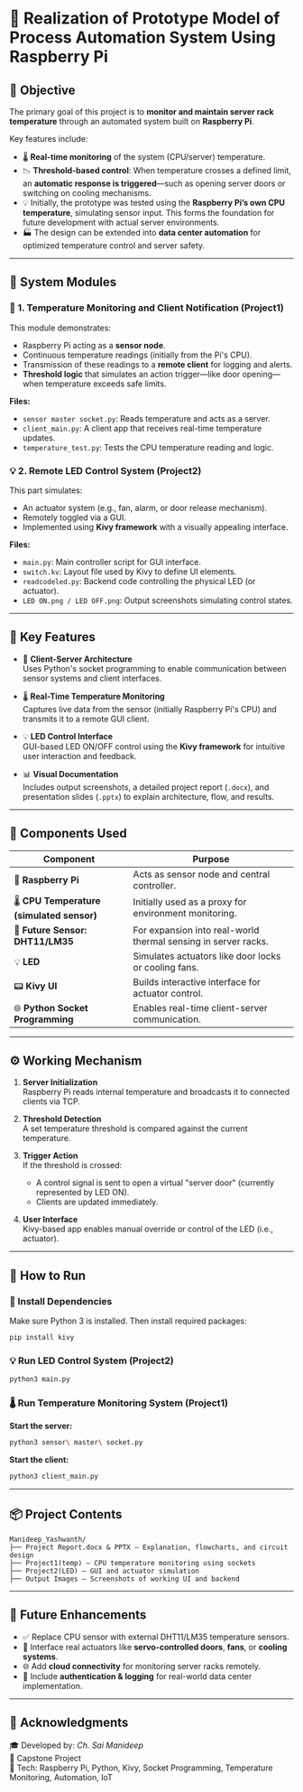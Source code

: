 
# 🔧 Realization of Prototype Model of Process Automation System Using Raspberry Pi

## 🎯 Objective

The primary goal of this project is to **monitor and maintain server rack temperature** through an automated system built on **Raspberry Pi**.

Key features include:
- 🌡️ **Real-time monitoring** of the system (CPU/server) temperature.
- 📉 **Threshold-based control**: When temperature crosses a defined limit, an **automatic response is triggered**—such as opening server doors or switching on cooling mechanisms.
- 💡 Initially, the prototype was tested using the **Raspberry Pi’s own CPU temperature**, simulating sensor input. This forms the foundation for future development with actual server environments.
- 🏭 The design can be extended into **data center automation** for optimized temperature control and server safety.
---
## 🧩 System Modules

### 🧪 1. Temperature Monitoring and Client Notification (Project1)

This module demonstrates:
- Raspberry Pi acting as a **sensor node**.
- Continuous temperature readings (initially from the Pi's CPU).
- Transmission of these readings to a **remote client** for logging and alerts.
- **Threshold logic** that simulates an action trigger—like door opening—when temperature exceeds safe limits.

**Files:**
- `sensor master socket.py`: Reads temperature and acts as a server.
- `client_main.py`: A client app that receives real-time temperature updates.
- `temperature_test.py`: Tests the CPU temperature reading and logic.

### 💡 2. Remote LED Control System (Project2)

This part simulates:
- An actuator system (e.g., fan, alarm, or door release mechanism).
- Remotely toggled via a GUI.
- Implemented using **Kivy framework** with a visually appealing interface.

**Files:**
- `main.py`: Main controller script for GUI interface.
- `switch.kv`: Layout file used by Kivy to define UI elements.
- `readcodeled.py`: Backend code controlling the physical LED (or actuator).
- `LED ON.png / LED OFF.png`: Output screenshots simulating control states.
---
## 🧠 Key Features

- 🔁 **Client-Server Architecture**  
  Uses Python's socket programming to enable communication between sensor systems and client interfaces.

- 🌡️ **Real-Time Temperature Monitoring**  
  Captures live data from the sensor (initially Raspberry Pi's CPU) and transmits it to a remote GUI client.

- 💡 **LED Control Interface**  
  GUI-based LED ON/OFF control using the **Kivy framework** for intuitive user interaction and feedback.

- 📊 **Visual Documentation**  
  Includes output screenshots, a detailed project report (`.docx`), and presentation slides (`.pptx`) to explain architecture, flow, and results.
---
## 🧱 Components Used

| Component                  | Purpose                                                                 |
|---------------------------|-------------------------------------------------------------------------|
| 🧠 **Raspberry Pi**        | Acts as sensor node and central controller.                            |
| 🌡️ **CPU Temperature (simulated sensor)** | Initially used as a proxy for environment monitoring.           |
| 🧪 **Future Sensor: DHT11/LM35** | For expansion into real-world thermal sensing in server racks.     |
| 💡 **LED**                | Simulates actuators like door locks or cooling fans.                   |
| 📟 **Kivy UI**             | Builds interactive interface for actuator control.                     |
| 🌐 **Python Socket Programming** | Enables real-time client-server communication.                      |

---
## ⚙️ Working Mechanism

1. **Server Initialization**  
   Raspberry Pi reads internal temperature and broadcasts it to connected clients via TCP.

2. **Threshold Detection**  
   A set temperature threshold is compared against the current temperature.

3. **Trigger Action**  
   If the threshold is crossed:
   - A control signal is sent to open a virtual "server door" (currently represented by LED ON).
   - Clients are updated immediately.

4. **User Interface**  
   Kivy-based app enables manual override or control of the LED (i.e., actuator).
---

## 🚀 How to Run

### 🔧 Install Dependencies

Make sure Python 3 is installed. Then install required packages:

```bash
pip install kivy
```


### 💡 Run LED Control System (Project2)

```bash
python3 main.py
```


### 🌡️ Run Temperature Monitoring System (Project1)

**Start the server:**

```bash
python3 sensor\ master\ socket.py
```

**Start the client:**

```bash
python3 client_main.py
```
---

## 📦 Project Contents

```
Manideep_Yashwanth/
├── Project Report.docx & PPTX – Explanation, flowcharts, and circuit design
├── Project1(temp) – CPU temperature monitoring using sockets
├── Project2(LED) – GUI and actuator simulation
├── Output Images – Screenshots of working UI and backend
```
---
## 🚀 Future Enhancements

- ✅ Replace CPU sensor with external DHT11/LM35 temperature sensors.
- 🧰 Interface real actuators like **servo-controlled doors**, **fans**, or **cooling systems**.
- 🌐 Add **cloud connectivity** for monitoring server racks remotely.
- 🔐 Include **authentication & logging** for real-world data center implementation.

---
## 🙌 Acknowledgments

🎓 Developed by: *Ch. Sai Manideep*  
🏫 Capstone Project  
🎯 Tech: Raspberry Pi, Python, Kivy, Socket Programming, Temperature Monitoring, Automation, IoT

